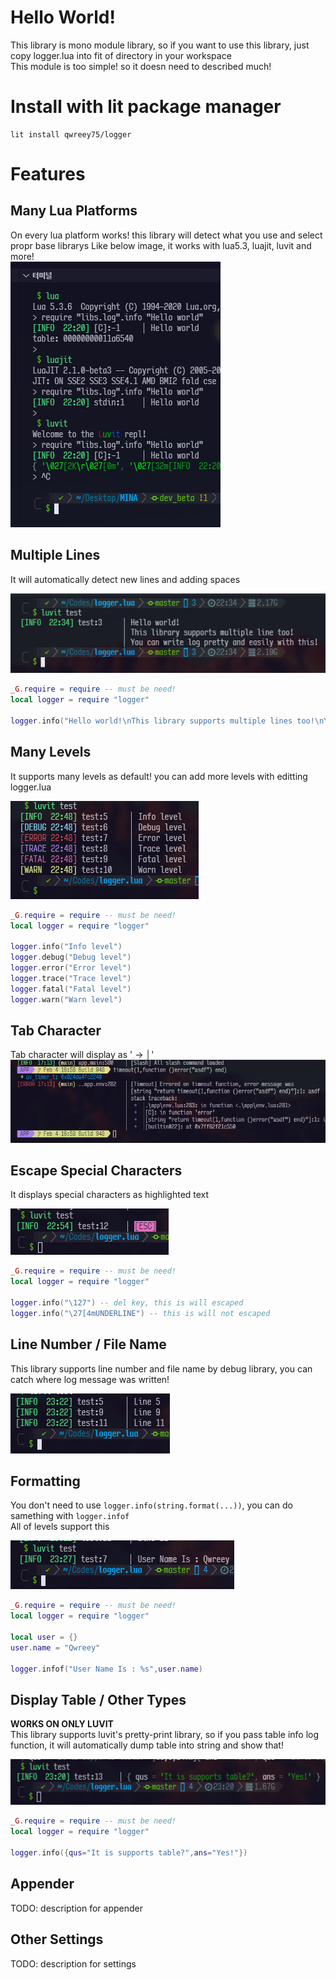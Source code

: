 # Hello World!

This library is mono module library, so if you want to use this library, just copy logger.lua into fit of directory in your workspace  
This module is too simple! so it doesn need to described much!

# Install with lit package manager

```
lit install qwreey75/logger
```

# Features

## Many Lua Platforms

On every lua platform works! this library will detect what you use and select propr base librarys Like below image, it works with lua5.3, luajit, luvit and more!  
![preview](./img/preview.png)

## Multiple Lines

It will automatically detect new lines and adding spaces

![preview](./img/multipleLine.png)

```lua
_G.require = require -- must be need!
local logger = require "logger"

logger.info("Hello world!\nThis library supports multiple lines too!\nYou can write log pretty and easily with this!")
```

## Many Levels

It supports many levels as default! you can add more levels with editting logger.lua

![preview](./img/levels.png)

```lua
_G.require = require -- must be need!
local logger = require "logger"

logger.info("Info level")
logger.debug("Debug level")
logger.error("Error level")
logger.trace("Trace level")
logger.fatal("Fatal level")
logger.warn("Warn level")
```

## Tab Character

Tab character will display as ' →  │'  
![tab](img/tab.png)  

## Escape Special Characters

It displays special characters as highlighted text

![preview](./img/escape.png)

```lua
_G.require = require -- must be need!
local logger = require "logger"

logger.info("\127") -- del key, this is will escaped
logger.info("\27[4mUNDERLINE") -- this is will not escaped
```

## Line Number / File Name

This library supports line number and file name by debug library, you can catch where log message was written!

![preview](./img/line.png)

## Formatting

You don't need to use `logger.info(string.format(...))`, you can do samething with `logger.infof`  
All of levels support this

![preview](./img/format.png)

```lua
_G.require = require -- must be need!
local logger = require "logger"

local user = {}
user.name = "Qwreey"

logger.infof("User Name Is : %s",user.name)
```

## Display Table / Other Types

**WORKS ON ONLY LUVIT**  
This library supports luvit's pretty-print library, so if you pass table info log function, it will automatically dump table into string and show that!

![preview](./img/table.png)

```lua
_G.require = require -- must be need!
local logger = require "logger"

logger.info({qus="It is supports table?",ans="Yes!"})
```

## Appender

TODO: description for appender

## Other Settings

TODO: description for settings
